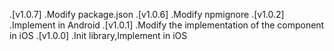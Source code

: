 <!--
 * @Description: file content
 * @Author: wanglh
 * @Date: 2019-03-29 11:37:07
 * @LastEditors: wanglh
 * @LastEditTime: 2020-10-15 17:12:34
-->
.[v1.0.7]  .Modify package.json
.[v1.0.6]  .Modify npmignore
.[v1.0.2]  .Implement in Android
.[v1.0.1]  .Modify the implementation of the component in iOS
.[v1.0.0]  .Init library,Implement in iOS
